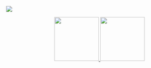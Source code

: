 <img src="https://pbs.twimg.com/media/Fgh3GzGWAAEBhlt?format=jpg&name=900x900"/>
<div>
  <p align="center">  
    <a href="https://github.com/lucaslinsl"><img height="120em" src="https://github-readme-stats.vercel.app/api/top-langs/?username=lucaslinsl&layout=compact&langs_count=7&theme=transparent"/>
  <img height="120em" src="https://github-readme-stats.vercel.app/api?username=lucaslinsl&show_icons=true&theme=transparent&include_all_commits=true&count_private=true"/>
  </p>
</div>
